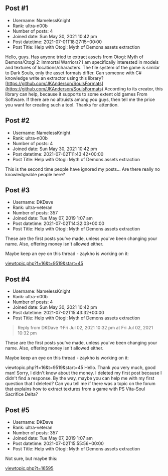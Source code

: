 ## Post #1
- Username: NamelessKnight
- Rank: ultra-n00b
- Number of posts: 4
- Joined date: Sun May 30, 2021 10:42 pm
- Post datetime: 2021-07-01T18:27:15+00:00
- Post Title: Help with Otogi: Myth of Demons assets extraction

Hello, guys.  Has anyone tried to extract assets from Otogi: Myth of Demons/Otogi 2: Immortal Warriors? I am specifically interested in models and textures of locations/characters. The file system of the game is similar to Dark Souls, only the asset formats differ. Can someone with C# knowledge write an extractor using this library? [https://github.com/JKAnderson/SoulsFormats](https://github.com/JKAnderson/SoulsFormats) According to its creator, this library can help, because it supports to some extent old games From Software. If there are no altruists among you guys, then tell me the price you want for creating such a tool. Thanks for attention.
## Post #2
- Username: NamelessKnight
- Rank: ultra-n00b
- Number of posts: 4
- Joined date: Sun May 30, 2021 10:42 pm
- Post datetime: 2021-07-02T11:43:42+00:00
- Post Title: Help with Otogi: Myth of Demons assets extraction

This is the second time people have ignored my posts... Are there really no knowledgeable people here?
## Post #3
- Username: DKDave
- Rank: ultra-veteran
- Number of posts: 357
- Joined date: Tue May 07, 2019 1:07 am
- Post datetime: 2021-07-02T14:32:03+00:00
- Post Title: Help with Otogi: Myth of Demons assets extraction

These are the first posts you've made, unless you've been changing your name.  Also, offering money isn't allowed either.

Maybe keep an eye on this thread - zaykho is working on it:

[viewtopic.php?f=16&t=9519&start=45](https://forum.xentax.com/viewtopic.php?f=16&t=9519&start=45)
## Post #4
- Username: NamelessKnight
- Rank: ultra-n00b
- Number of posts: 4
- Joined date: Sun May 30, 2021 10:42 pm
- Post datetime: 2021-07-02T15:43:32+00:00
- Post Title: Help with Otogi: Myth of Demons assets extraction

> Reply from DKDave ↑Fri Jul 02, 2021 10:32 pm at Fri Jul 02, 2021 10:32 pm
>
> 
These are the first posts you've made, unless you've been changing your name.  Also, offering money isn't allowed either.

Maybe keep an eye on this thread - zaykho is working on it:

viewtopic.php?f=16&t=9519&start=45
Hello. Thank you very much, good man!
Sorry, I didn't know about the money. I deleted my first post because I didn't find a response.
By the way, maybe you can help me with my first question that I deleted? Can you tell me if there was a topic on the forum that explains how to extract textures from a game with PS Vita-Soul Sacrifice Delta?
## Post #5
- Username: DKDave
- Rank: ultra-veteran
- Number of posts: 357
- Joined date: Tue May 07, 2019 1:07 am
- Post datetime: 2021-07-02T15:55:56+00:00
- Post Title: Help with Otogi: Myth of Demons assets extraction

Not sure, but maybe this:

[viewtopic.php?t=16595](https://forum.xentax.com/viewtopic.php?t=16595)
